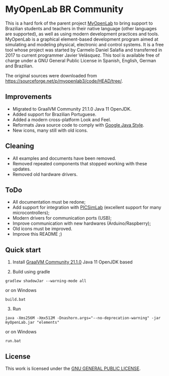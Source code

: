 # MyOpenLab BR Community

This is a hard fork of the parent project [MyOpenLab](http://myopenlab.org) to bring support to Brazilian students and teachers in their native language (other languages ​​are supported), as well as using modern development practices and tools. MyOpenLab is a graphical element-based development program aimed at simulating and modeling physical, electronic and control systems. It is a free tool whose project was started by Carmelo Daniel Salafia and transferred in 2017 to current programmer Javier Velásquez. This tool is available free of charge under a GNU General Public License in Spanish, English, German and Brazilian.

The original sources were downloaded from <https://sourceforge.net/p/myopenlab3/code/HEAD/tree/>.

## Improvements

- Migrated to GraalVM Community 21.1.0 Java 11 OpenJDK.
- Added support for Brazilian Portuguese.
- Added a modern cross-platform Look and Feel.
- Reformats Java source code to comply with [Google Java Style](https://github.com/google/google-java-format).
- New icons, many still with old icons.

## Cleaning

- All examples and documents have been removed.
- Removed repeated components that stopped working with these updates.
- Removed old hardware drivers.

## ToDo

- All documentation must be redone;
- Add support for integration with [PICSimLab](https://github.com/lcgamboa/picsimlab) (excellent support for many microcontrollers);
- Modern drivers for communication ports (USB);
- Improve communication with new hardwares (Arduino/Raspberry);
- Old icons must be improved.
- Improve this README ;)

## Quick start

1. Install [GraalVM Community 21.1.0](https://github.com/graalvm/graalvm-ce-builds/releases/tag/vm-21.1.0) Java 11 OpenJDK based

2. Build using gradle

  ```terminal
  gradlew shadowJar --warning-mode all
  ```

or on Windows

  ```terminal
  build.bat
  ```

3. Run

  ```terminal
  java -Xms256M -Xmx512M -Dnashorn.args="--no-deprecation-warning" -jar myOpenLab.jar "elements"
  ```

or on Windows

  ```terminal
  run.bat
  ```

## License

This work is licensed under the [GNU GENERAL PUBLIC LICENSE](LICENSE).
